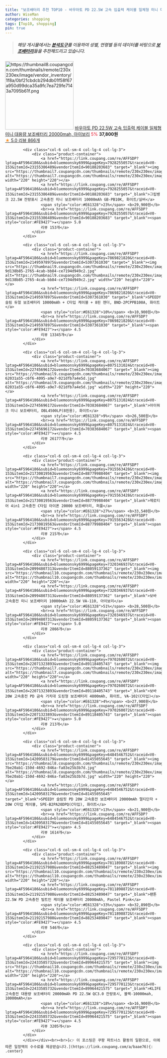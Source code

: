 ```yaml
---
title: "보조배터리 추천 TOP10 - 바우아토 PD 22.5W 고속 입출력 케이블 일체형 미니 대용량 보조배터리 20000mah, 아이보리"
author: WiseMan
categories: shopping
tags: [Top10, shopping]
pin: true
---
```


> ##### 해당 게시물에서는 [**분석도구**](https://itemscout.io/)를 이용하여 **성별**, **연령별** 등의 데이터를 바탕으로 [**보조배터리**](https://link.coupang.com/a/baae76)들을 추천해드리고 있습니다.
<div class="container"><div class="row">
            <div class="col-6 col-sm-4 col-lg-4 col-lg-3">
                <div class="product-container">
                    <a href="https://link.coupang.com/re/AFFSDP?lptag=AF5964186&subid=bluemoonsky6999&pageKey=8019765127&traceid=V0-153&itemId=22408399382&vendorItemId=89453258434" target="_blank"><img src="https://thumbnail8.coupangcdn.com/thumbnails/remote/230x230ex/image/vendor_inventory/1f8a/0bf21cbdcb294db01f58f67a950d99dca35a9fc7ea729fe7143a7095b61f.png" alt="https://thumbnail8.coupangcdn.com/thumbnails/remote/230x230ex/image/vendor_inventory/1f8a/0bf21cbdcb294db01f58f67a950d99dca35a9fc7ea729fe7143a7095b61f.png" width="220" height="220"></a>
                    <a href="https://link.coupang.com/re/AFFSDP?lptag=AF5964186&subid=bluemoonsky6999&pageKey=8019765127&traceid=V0-153&itemId=22408399382&vendorItemId=89453258434" target="_blank">바우아토 PD 22.5W 고속 입출력 케이블 일체형 미니 대용량 보조배터리 20000mah, 아이보리</a>
                    <span style="color:#E61328">5%</span> <b>37,800원</b>
                    <br><a href="https://link.coupang.com/re/AFFSDP?lptag=AF5964186&subid=bluemoonsky6999&pageKey=8019765127&traceid=V0-153&itemId=22408399382&vendorItemId=89453258434" target="_blank"><span style="color:#FE9427">★</span> 5.0
                    리뷰 866개</a>
                </div>
            </div>
            
            <div class="col-6 col-sm-4 col-lg-4 col-lg-3">
                <div class="product-container">
                    <a href="https://link.coupang.com/re/AFFSDP?lptag=AF5964186&subid=bluemoonsky6999&pageKey=7928255057&traceid=V0-153&itemId=23155386489&vendorItemId=90188203683" target="_blank"><img src="https://thumbnail7.coupangcdn.com/thumbnails/remote/230x230ex/image/vendor_inventory/0407/55ecc42e58ec706b213cf007745b1ccee92fa2c548e1b3764a976f780bc1.jpg" alt="https://thumbnail7.coupangcdn.com/thumbnails/remote/230x230ex/image/vendor_inventory/0407/55ecc42e58ec706b213cf007745b1ccee92fa2c548e1b3764a976f780bc1.jpg" width="220" height="220"></a>
                    <a href="https://link.coupang.com/re/AFFSDP?lptag=AF5964186&subid=bluemoonsky6999&pageKey=7928255057&traceid=V0-153&itemId=23155386489&vendorItemId=90188203683" target="_blank">그립뱅크 22.5W 잔량표시 고속충전 미니 보조배터리 10000mAh GB-PB10K, 화이트/실버</a>
                    <span style="color:#E61328">23%</span> <b>29,900원</b>
                    <br><a href="https://link.coupang.com/re/AFFSDP?lptag=AF5964186&subid=bluemoonsky6999&pageKey=7928255057&traceid=V0-153&itemId=23155386489&vendorItemId=90188203683" target="_blank"><span style="color:#FE9427">★</span> 5.0
                    리뷰 153개</a>
                </div>
            </div>
            
            <div class="col-6 col-sm-4 col-lg-4 col-lg-3">
                <div class="product-container">
                    <a href="https://link.coupang.com/re/AFFSDP?lptag=AF5964186&subid=bluemoonsky6999&pageKey=7869821820&traceid=V0-153&itemId=21495978975&vendorItemId=5307361030" target="_blank"><img src="https://thumbnail9.coupangcdn.com/thumbnails/remote/230x230ex/image/retail/images/7899025571755727-9d138b85-2765-4cab-bb84-ce7194d949c2.jpg" alt="https://thumbnail9.coupangcdn.com/thumbnails/remote/230x230ex/image/retail/images/7899025571755727-9d138b85-2765-4cab-bb84-ce7194d949c2.jpg" width="220" height="220"></a>
                    <a href="https://link.coupang.com/re/AFFSDP?lptag=AF5964186&subid=bluemoonsky6999&pageKey=7869821820&traceid=V0-153&itemId=21495978975&vendorItemId=5307361030" target="_blank">SPEEDY 슬림 듀얼 보조배터리 10000mAh + C타입 케이블 + 8핀 젠더, BND-2PCPPB100A, 화이트</a>
                    <span style="color:#E61328">10%</span> <b>10,900원</b>
                    <br><a href="https://link.coupang.com/re/AFFSDP?lptag=AF5964186&subid=bluemoonsky6999&pageKey=7869821820&traceid=V0-153&itemId=21495978975&vendorItemId=5307361030" target="_blank"><span style="color:#FE9427">★</span> 4.5
                    리뷰 13345개</a>
                </div>
            </div>
            
            <div class="col-6 col-sm-4 col-lg-4 col-lg-3">
                <div class="product-container">
                    <a href="https://link.coupang.com/re/AFFSDP?lptag=AF5964186&subid=bluemoonsky6999&pageKey=8075131024&traceid=V0-153&itemId=22745696172&vendorItemId=70383684067" target="_blank"><img src="https://thumbnail9.coupangcdn.com/thumbnails/remote/230x230ex/image/retail/images/28240185581413-62031a55-c6f6-4095-a9e7-021dfb7a4e5d.jpg" alt="https://thumbnail9.coupangcdn.com/thumbnails/remote/230x230ex/image/retail/images/28240185581413-62031a55-c6f6-4095-a9e7-021dfb7a4e5d.jpg" width="220" height="220"></a>
                    <a href="https://link.coupang.com/re/AFFSDP?lptag=AF5964186&subid=bluemoonsky6999&pageKey=8075131024&traceid=V0-153&itemId=22745696172&vendorItemId=70383684067" target="_blank">아이워크 미니 보조배터리, DBL4500LP(8핀용), 화이트</a>
                    <span style="color:#E61328">9%</span> <b>26,500원</b>
                    <br><a href="https://link.coupang.com/re/AFFSDP?lptag=AF5964186&subid=bluemoonsky6999&pageKey=8075131024&traceid=V0-153&itemId=22745696172&vendorItemId=70383684067" target="_blank"><span style="color:#FE9427">★</span> 4.5
                    리뷰 26177개</a>
                </div>
            </div>
            
            <div class="col-6 col-sm-4 col-lg-4 col-lg-3">
                <div class="product-container">
                    <a href="https://link.coupang.com/re/AFFSDP?lptag=AF5964186&subid=bluemoonsky6999&pageKey=7915563428&traceid=V0-153&itemId=21730819563&vendorItemId=88779988404" target="_blank"><img src="https://thumbnail7.coupangcdn.com/thumbnails/remote/230x230ex/image/vendor_inventory/17da/aa18c66f2575de5e2f4e52f1e415381023035a770fece638a77e63a1ba04.png" alt="https://thumbnail7.coupangcdn.com/thumbnails/remote/230x230ex/image/vendor_inventory/17da/aa18c66f2575de5e2f4e52f1e415381023035a770fece638a77e63a1ba04.png" width="220" height="220"></a>
                    <a href="https://link.coupang.com/re/AFFSDP?lptag=AF5964186&subid=bluemoonsky6999&pageKey=7915563428&traceid=V0-153&itemId=21730819563&vendorItemId=88779988404" target="_blank">제로티어 4in1 고속충전 C타입 아이폰 20000 보조배터리, 퍼플</a>
                    <span style="color:#E61328">27%</span> <b>33,540원</b>
                    <br><a href="https://link.coupang.com/re/AFFSDP?lptag=AF5964186&subid=bluemoonsky6999&pageKey=7915563428&traceid=V0-153&itemId=21730819563&vendorItemId=88779988404" target="_blank"><span style="color:#FE9427">★</span> 4.5
                    리뷰 215개</a>
                </div>
            </div>
            
            <div class="col-6 col-sm-4 col-lg-4 col-lg-3">
                <div class="product-container">
                    <a href="https://link.coupang.com/re/AFFSDP?lptag=AF5964186&subid=bluemoonsky6999&pageKey=7320346937&traceid=V0-153&itemId=20994807313&vendorItemId=88059137362" target="_blank"><img src="https://thumbnail10.coupangcdn.com/thumbnails/remote/230x230ex/image/vendor_inventory/536f/fdaca7c641953bd8d9b457ced86bed59e4a91432ece26ca77c82e1ebc593.jpg" alt="https://thumbnail10.coupangcdn.com/thumbnails/remote/230x230ex/image/vendor_inventory/536f/fdaca7c641953bd8d9b457ced86bed59e4a91432ece26ca77c82e1ebc593.jpg" width="220" height="220"></a>
                    <a href="https://link.coupang.com/re/AFFSDP?lptag=AF5964186&subid=bluemoonsky6999&pageKey=7320346937&traceid=V0-153&itemId=20994807313&vendorItemId=88059137362" target="_blank">보바 고속충전 미니 보조배터리 10000mAh 22.5W VA-110, 아이보리</a>
                    <span style="color:#E61328">51%</span> <b>28,500원</b>
                    <br><a href="https://link.coupang.com/re/AFFSDP?lptag=AF5964186&subid=bluemoonsky6999&pageKey=7320346937&traceid=V0-153&itemId=20994807313&vendorItemId=88059137362" target="_blank"><span style="color:#FE9427">★</span> 5.0
                    리뷰 2866개</a>
                </div>
            </div>
            
            <div class="col-6 col-sm-4 col-lg-4 col-lg-3">
                <div class="product-container">
                    <a href="https://link.coupang.com/re/AFFSDP?lptag=AF5964186&subid=bluemoonsky6999&pageKey=7970260072&traceid=V0-153&itemId=22071323893&vendorItemId=89118405743" target="_blank"><img src="https://thumbnail7.coupangcdn.com/thumbnails/remote/230x230ex/image/vendor_inventory/2c4c/c2f78db989a2cf4b6c3a02508631b47bee4719e3104f9b4a23cb10b9a890.jpg" alt="https://thumbnail7.coupangcdn.com/thumbnails/remote/230x230ex/image/vendor_inventory/2c4c/c2f78db989a2cf4b6c3a02508631b47bee4719e3104f9b4a23cb10b9a890.jpg" width="220" height="220"></a>
                    <a href="https://link.coupang.com/re/AFFSDP?lptag=AF5964186&subid=bluemoonsky6999&pageKey=7970260072&traceid=V0-153&itemId=22071323893&vendorItemId=89118405743" target="_blank">보바 20W 고속충전 PD 금속 거치대 도킹형 보조배터리 4800mAh, 화이트, VA-102(C타입)</a>
                    <span style="color:#E61328">4%</span> <b>27,900원</b>
                    <br><a href="https://link.coupang.com/re/AFFSDP?lptag=AF5964186&subid=bluemoonsky6999&pageKey=7970260072&traceid=V0-153&itemId=22071323893&vendorItemId=89118405743" target="_blank"><span style="color:#FE9427">★</span> 5.0
                    리뷰 213개</a>
                </div>
            </div>
            
            <div class="col-6 col-sm-4 col-lg-4 col-lg-3">
                <div class="product-container">
                    <a href="https://link.coupang.com/re/AFFSDP?lptag=AF5964186&subid=bluemoonsky6999&pageKey=6484546752&traceid=V0-153&itemId=14209583179&vendorItemId=81455055645" target="_blank"><img src="https://thumbnail8.coupangcdn.com/thumbnails/remote/230x230ex/image/retail/images/2953869839947243-7be20ab1-150d-4692-846a-fa83e25b3b7d.jpg" alt="https://thumbnail8.coupangcdn.com/thumbnails/remote/230x230ex/image/retail/images/2953869839947243-7be20ab1-150d-4692-846a-fa83e25b3b7d.jpg" width="220" height="220"></a>
                    <a href="https://link.coupang.com/re/AFFSDP?lptag=AF5964186&subid=bluemoonsky6999&pageKey=6484546752&traceid=V0-153&itemId=14209583179&vendorItemId=81455055645" target="_blank">SPEEDY 슬림핏 PD 20W 고속충전 보조배터리 20000mAh 멀티단자 + 20W C타입 케이블, SPE-B2PA20DPQ(C타입), 화이트</a>
                    <span style="color:#E61328">13%</span> <b>21,900원</b>
                    <br><a href="https://link.coupang.com/re/AFFSDP?lptag=AF5964186&subid=bluemoonsky6999&pageKey=6484546752&traceid=V0-153&itemId=14209583179&vendorItemId=81455055645" target="_blank"><span style="color:#FE9427">★</span> 4.5
                    리뷰 1614개</a>
                </div>
            </div>
            
            <div class="col-6 col-sm-4 col-lg-4 col-lg-3">
                <div class="product-container">
                    <a href="https://link.coupang.com/re/AFFSDP?lptag=AF5964186&subid=bluemoonsky6999&pageKey=7811898872&traceid=V0-153&itemId=21192157980&vendorItemId=88253489047" target="_blank"><img src="https://thumbnail10.coupangcdn.com/thumbnails/remote/230x230ex/image/vendor_inventory/7a66/3a4940fd4de29581e2f490826212bf44ca9d27dee172b4d1ae8bd5e2c882.jpg" alt="https://thumbnail10.coupangcdn.com/thumbnails/remote/230x230ex/image/vendor_inventory/7a66/3a4940fd4de29581e2f490826212bf44ca9d27dee172b4d1ae8bd5e2c882.jpg" width="220" height="220"></a>
                    <a href="https://link.coupang.com/re/AFFSDP?lptag=AF5964186&subid=bluemoonsky6999&pageKey=7811898872&traceid=V0-153&itemId=21192157980&vendorItemId=88253489047" target="_blank">팬톤 22.5W PD 고속충전 빌트인 케이블 보조배터리 20000mAh, Pastel Pink</a>
                    <span style="color:#E61328">33%</span> <b>32,890원</b>
                    <br><a href="https://link.coupang.com/re/AFFSDP?lptag=AF5964186&subid=bluemoonsky6999&pageKey=7811898872&traceid=V0-153&itemId=21192157980&vendorItemId=88253489047" target="_blank"><span style="color:#FE9427">★</span> 4.5
                    리뷰 546개</a>
                </div>
            </div>
            
            <div class="col-6 col-sm-4 col-lg-4 col-lg-3">
                <div class="product-container">
                    <a href="https://link.coupang.com/re/AFFSDP?lptag=AF5964186&subid=bluemoonsky6999&pageKey=7295770123&traceid=V0-153&itemId=22433585732&vendorItemId=89964421575" target="_blank"><img src="https://thumbnail10.coupangcdn.com/thumbnails/remote/230x230ex/image/vendor_inventory/30f9/e55637d99ec999808f85a4ee877654516ecfd9ecefa03d0c33384b92ce75.jpg" alt="https://thumbnail10.coupangcdn.com/thumbnails/remote/230x230ex/image/vendor_inventory/30f9/e55637d99ec999808f85a4ee877654516ecfd9ecefa03d0c33384b92ce75.jpg" width="220" height="220"></a>
                    <a href="https://link.coupang.com/re/AFFSDP?lptag=AF5964186&subid=bluemoonsky6999&pageKey=7295770123&traceid=V0-153&itemId=22433585732&vendorItemId=89964421575" target="_blank">KLIFE 고속충전 대용량 보조배터리 20000mAh PD 22.5W QC3.0 잔량표시, 블랙-10000mah, 10000mAh</a>
                    <span style="color:#E61328">18%</span> <b>16,900원</b>
                    <br><a href="https://link.coupang.com/re/AFFSDP?lptag=AF5964186&subid=bluemoonsky6999&pageKey=7295770123&traceid=V0-153&itemId=22433585732&vendorItemId=89964421575" target="_blank"><span style="color:#FE9427">★</span> 4.5
                    리뷰 3205개</a>
                </div>
            </div>
            </div></div><br><br>[👉 이 포스팅은 쿠팡 파트너스 활동의 일환으로, 이에 따른 일정액의 수수료를 제공받습니다.](https://link.coupang.com/a/baae76){: .center}